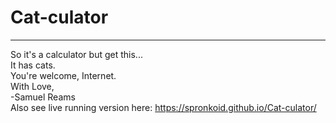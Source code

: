 # Cat-culator
------------------------
So it's a calculator but get this...
<br />
It has cats. <br />
You're welcome, Internet. <br />
With Love, <br />
-Samuel Reams
<br />
Also see live running version here: https://spronkoid.github.io/Cat-culator/
